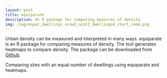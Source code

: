 ```yaml
---
layout: post
title: equiparate
description: An R package for comparing measures of density
img: /img/equal_dwellings_nrow3_ncol2_dwellings4_chart_zoom.png
---
```


Urban density can be measured and interpreted in many ways. equiparate is an R package for comparing measures of density. The tool generates heatmaps to compare density. The package can be downloaded from <a href="https://github.com/lbuk/equiparate">Github</a>.

<div class="col">
	<img class="col" src="{{ site.baseurl }}/img/equal_dwellings_nrow3_ncol2_dwellings4_chart.png" alt="" title=""/>
</div>

<div class="col three caption">
	Comparing sites with an equal number of dwellings using equiparate and heatmaps.
</div>
